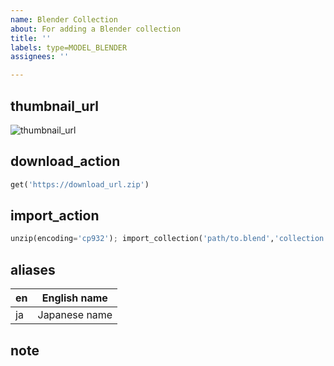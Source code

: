 ```yaml
---
name: Blender Collection
about: For adding a Blender collection
title: ''
labels: type=MODEL_BLENDER
assignees: ''

---
```


## thumbnail_url
![thumbnail_url](https://thumbnail_url.png)

## download_action
```python
get('https://download_url.zip')
```

## import_action
```python
unzip(encoding='cp932'); import_collection('path/to.blend','collection name')
```

## aliases
| en | English name |
|--|--|
| ja | Japanese name |

## note
